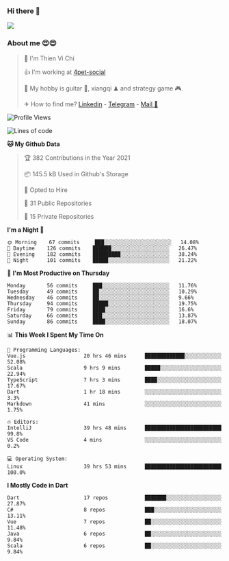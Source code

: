 ### Hi there 👋
![](https://media1.tenor.com/images/9aa4aee77151757a310fcdb4b8fd2a0a/tenor.gif?itemid=12671405)

### About me 😍😍

> 🙎 I'm Thien Vi Chi
> 
> 👍 I'm working at [4pet-social](https://github.com/4pet-social)
>
> 🥞 My hobby is guitar 🎸, xiangqi ♟ and strategy game 🎮.
> 
> ✈ How to find me? [Linkedin](https://www.linkedin.com/in/tvc12/) - [Telegram](https://t.me/yeutham212) - [Mail 📧](mailto:meomeocf98@gmail.com)
> 

<!--START_SECTION:waka-->
![Profile Views](http://img.shields.io/badge/Profile%20Views-3-blue)

![Lines of code](https://img.shields.io/badge/From%20Hello%20World%20I%27ve%20Written-731567%20lines%20of%20code-blue)

**🐱 My Github Data** 

> 🏆 382 Contributions in the Year 2021
 > 
> 📦 145.5 kB Used in Github's Storage 
 > 
> 💼 Opted to Hire
 > 
> 📜 31 Public Repositories 
 > 
> 🔑 15 Private Repositories  
 > 
**I'm a Night 🦉** 

```text
🌞 Morning    67 commits     ███░░░░░░░░░░░░░░░░░░░░░░   14.08% 
🌆 Daytime    126 commits    ██████░░░░░░░░░░░░░░░░░░░   26.47% 
🌃 Evening    182 commits    █████████░░░░░░░░░░░░░░░░   38.24% 
🌙 Night      101 commits    █████░░░░░░░░░░░░░░░░░░░░   21.22%

```
📅 **I'm Most Productive on Thursday** 

```text
Monday       56 commits     ███░░░░░░░░░░░░░░░░░░░░░░   11.76% 
Tuesday      49 commits     ██░░░░░░░░░░░░░░░░░░░░░░░   10.29% 
Wednesday    46 commits     ██░░░░░░░░░░░░░░░░░░░░░░░   9.66% 
Thursday     94 commits     █████░░░░░░░░░░░░░░░░░░░░   19.75% 
Friday       79 commits     ████░░░░░░░░░░░░░░░░░░░░░   16.6% 
Saturday     66 commits     ███░░░░░░░░░░░░░░░░░░░░░░   13.87% 
Sunday       86 commits     ████░░░░░░░░░░░░░░░░░░░░░   18.07%

```


📊 **This Week I Spent My Time On** 

```text
💬 Programming Languages: 
Vue.js                   20 hrs 46 mins      █████████████░░░░░░░░░░░░   52.08% 
Scala                    9 hrs 9 mins        █████░░░░░░░░░░░░░░░░░░░░   22.94% 
TypeScript               7 hrs 3 mins        ████░░░░░░░░░░░░░░░░░░░░░   17.67% 
Dart                     1 hr 18 mins        ░░░░░░░░░░░░░░░░░░░░░░░░░   3.3% 
Markdown                 41 mins             ░░░░░░░░░░░░░░░░░░░░░░░░░   1.75%

🔥 Editors: 
IntelliJ                 39 hrs 48 mins      █████████████████████████   99.8% 
VS Code                  4 mins              ░░░░░░░░░░░░░░░░░░░░░░░░░   0.2%

💻 Operating System: 
Linux                    39 hrs 53 mins      █████████████████████████   100.0%

```

**I Mostly Code in Dart** 

```text
Dart                     17 repos            ███████░░░░░░░░░░░░░░░░░░   27.87% 
C#                       8 repos             ███░░░░░░░░░░░░░░░░░░░░░░   13.11% 
Vue                      7 repos             ██░░░░░░░░░░░░░░░░░░░░░░░   11.48% 
Java                     6 repos             ██░░░░░░░░░░░░░░░░░░░░░░░   9.84% 
Scala                    6 repos             ██░░░░░░░░░░░░░░░░░░░░░░░   9.84%

```



<!--END_SECTION:waka-->